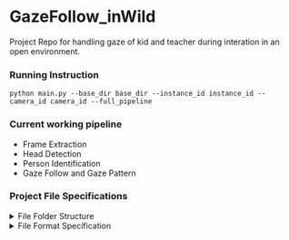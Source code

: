 # GazeFollow_inWild
Project Repo for handling gaze of kid and teacher during interation in an open environment.


### Running Instruction

`
python main.py --base_dir base_dir --instance_id instance_id --camera_id camera_id --full_pipeline
`
### Current working pipeline
- Frame Extraction
- Head Detection
- Person Identification
- Gaze Follow and Gaze Pattern

### Project File Specifications
<details>
<summary> File Folder Structure </summary>


    ├── vids                        -> the raw videos 
    |  ├── instance_id               # each instance_id corresponding to an interaction period of a kid
    |  |  ├── camera_id.mov         
    |  |  ├── ...                   
    |  |  └── camera_1_3.mov        
    |  └── ...                    
    ├── frames                      -> the extracted frames
    |  ├── instance_id            
    |  |  ├── camera_id              # frames are named in format %06d.jpg
    |  |  |  ├── 000001.jpg       
    |  |  |  ├── 000002.jpg       
    |  |  |  ├── ...              
    |  |  |  └── 010000.jpg       
    |  |  └── ...                 
    |  └── ...                    
    ├── annotations               
    |  ├── instance_id         
    |  |  ├── camera_id    
    |  |  |  ├── raw_detections.txt             -> head bounding box detection by yolo_v3   
    |  |  |  ├── head_annotations.csv           -> cleaned head annotations with personID
    |  |  |  └── gaze_points_with_patterns.csv  -> estimated 2D gaze points and gaze patterns 
    |  |  └── ...                 
</details>

<details>
<summary> File Format Specification </summary>

1. **raw_detections.txt** (The raw head bounding box detection by yolo_v3)
    - :x: No column header, entries are added as `['frameID', 'xmin', 'ymin', 'xmax', 'ymax']`
    - :x: No index column
    - Entries of 'xmin', 'ymin', 'xmax', 'ymax' are all in 0-1 scale
2. **head_annotations.csv** (The cleaned head annotations with personID) 
    - ✅Has column header: `['frameID', 'xmin', 'ymin', 'xmax', 'ymax', 'personID', 'missing']`
    - :x: No index column
    - Entries of 'xmin', 'ymin', 'xmax', 'ymax' are all in 0-1 scale; 
    - Entries of 'personID' are one of values: 'kid'/'teacher'; 
    - Entries of 'missing' are booleans - with True indicating the head of the target person is undetected/occluded/outside-the-frame.
3. **gaze_points_with_patterns.csv** (Estimated 2D gaze point and gaze patterns)
    - :while_check_box: Has column header: `['frameID', 'personID', 'xmin', 'ymin', 'xmax', 'ymax', 'gaze_x', 'gaze_y', 'pattern', 'missing']`
    - :x: No index column
    - Entries of 'xmin', 'ymin', 'xmax', 'ymax', 'gaze_x', 'gaze_y' are all in 0-1 scale; 
    - Entries of 'pattern' contains values of 'Share', 'Mutual', 'Single', 'Miss', 'Void' and None for frames where only one person is present.
</details>